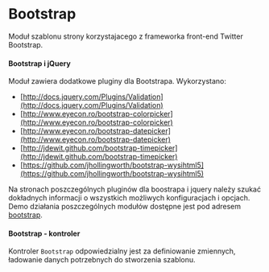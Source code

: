 # Bootstrap

Moduł szablonu strony korzystajacego z frameworka front-end Twitter Bootstrap. 

#### Bootstrap i jQuery

Moduł zawiera dodatkowe pluginy dla Bootstrapa. Wykorzystano:

- [http://docs.jquery.com/Plugins/Validation](http://docs.jquery.com/Plugins/Validation)
- [http://www.eyecon.ro/bootstrap-colorpicker](http://www.eyecon.ro/bootstrap-colorpicker)
- [http://www.eyecon.ro/bootstrap-datepicker](http://www.eyecon.ro/bootstrap-datepicker)
- [http://jdewit.github.com/bootstrap-timepicker](http://jdewit.github.com/bootstrap-timepicker)
- [https://github.com/jhollingworth/bootstrap-wysihtml5](https://github.com/jhollingworth/bootstrap-wysihtml5)

Na stronach poszczególnych pluginów dla boostrapa i jquery należy szukać dokładnych informacji o wszystkich możliwych konfiguracjach i opcjach. Demo działania poszczególnych modułów dostępne jest pod adresem [bootstrap](/bootstrap).

#### Bootstrap - kontroler

Kontroler `Bootstrap` odpowiedzialny jest za definiowanie zmiennych, ładowanie danych potrzebnych do stworzenia szablonu.
